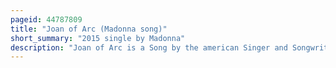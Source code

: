```yaml
---
pageid: 44787809
title: "Joan of Arc (Madonna song)"
short_summary: "2015 single by Madonna"
description: "Joan of Arc is a Song by the american Singer and Songwriter Madonna from her thirteenth Studio Album Rebel Heart. It was written by Madonna Toby Gad Maureen Mcdonald and Larry Griffin Jr. , with Production being done by Madonna, Gad, Afsheen and Josh Cumbee. The Song's Demo was leaked on December 17 2014 along with Twelve other Tracks from the Album. Its final Version was released with two other Tracks on Itunes on february 9 2015. 'Joan of Arc' is the eighth Track on Rebel Heart and has Similarity to the Demo Version, but with a Lift in its Tempo during the Chorus. It is a guitar-led Pop and Electro-Folk Ballad, with Drums and Guitars being added as the Song's Instrumentation."
---
```

